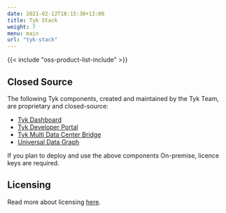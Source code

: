 ```yaml
--- 
date: 2021-02-12T18:15:30+13:00
title: Tyk Stack
weight: 7
menu: main
url: "tyk-stack"
---
```


{{< include "oss-product-list-include" >}}

## Closed Source

The following Tyk components, created and maintained by the Tyk Team, are proprietary and closed-source:

* [Tyk Dashboard](/docs/getting-started/tyk-components/dashboard/)
* [Tyk Developer Portal](/docs/getting-started/tyk-components/developer-portal/)
* [Tyk Multi Data Center Bridge](/docs/getting-started/tyk-components/mdcb/)
* [Universal Data Graph](/docs/universal-data-graph/)

If you plan to deploy and use the above components On-premise, licence keys are required.

## Licensing
Read more about licensing [here](/docs/apim/#licensing).